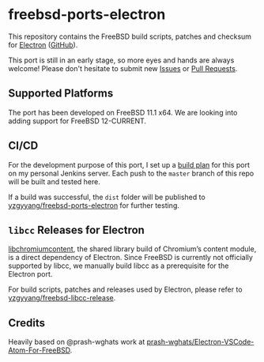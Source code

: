 # freebsd-ports-electron

This repository contains the FreeBSD build scripts, patches and checksum for [Electron](https://electronjs.org/) ([GitHub](https://github.com/electron/electron)).

This port is still in an early stage, so more eyes and hands are always welcome! Please don't hesitate to submit new [Issues](https://github.com/yzgyyang/freebsd-ports-electron/issues) or [Pull Requests](https://github.com/yzgyyang/freebsd-ports-electron/pulls).

## Supported Platforms

The port has been developed on FreeBSD 11.1 x64. We are looking into adding support for FreeBSD 12-CURRENT.

## CI/CD

For the development purpose of this port, I set up a [build plan](http://ci.charlieyang.me:8180/jenkins/job/electron-freebsd-x64) for this port on my personal Jenkins server. Each push to the `master` branch of this repo will be built and tested here.

If a build was successful, the `dist` folder will be published to [yzgyyang/freebsd-ports-electron](https://github.com/yzgyyang/freebsd-ports-electron) for further testing.

## `libcc` Releases for Electron

[libchromiumcontent](https://github.com/electron/libchromiumcontent), the shared library build of Chromium’s content module, is a direct dependency of Electron. Since FreeBSD is currently not officially supported by libcc, we manually build libcc as a prerequisite for the Electron port.

For build scripts, patches and releases used by Electron, please refer to [yzgyyang/freebsd-libcc-release](https://github.com/yzgyyang/freebsd-libcc-release).

## Credits

Heavily based on @prash-wghats work at [prash-wghats/Electron-VSCode-Atom-For-FreeBSD](https://github.com/prash-wghats/Electron-VSCode-Atom-For-FreeBSD).
